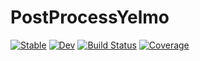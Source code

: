 # PostProcessYelmo

[![Stable](https://img.shields.io/badge/docs-stable-blue.svg)](https://JanJereczek.github.io/PostProcessYelmo.jl/stable)
[![Dev](https://img.shields.io/badge/docs-dev-blue.svg)](https://JanJereczek.github.io/PostProcessYelmo.jl/dev)
[![Build Status](https://github.com/JanJereczek/PostProcessYelmo.jl/actions/workflows/CI.yml/badge.svg?branch=main)](https://github.com/JanJereczek/PostProcessYelmo.jl/actions/workflows/CI.yml?query=branch%3Amain)
[![Coverage](https://codecov.io/gh/JanJereczek/PostProcessYelmo.jl/branch/main/graph/badge.svg)](https://codecov.io/gh/JanJereczek/PostProcessYelmo.jl)
